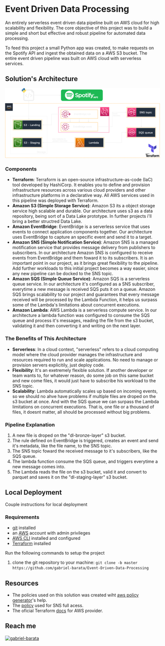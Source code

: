# Event Driven Data Processing
An entirely serverless event driven data pipeline built on AWS cloud for high scalability and flexibility. The core objective of this project was to build a simple and short but effective and robust pipeline for automated data processing.

To feed this project a small Python app was created, to make requests on the Spotify API and ingest the obtained data on a AWS S3 bucket. The entire event driven pipeline was built on AWS cloud with serverless services.

## Solution's Architecture
<p align="left">
  <img src="https://raw.githubusercontent.com/gabriel-barata/images/master/event-driven-data-pipeline/diagram.png" alt="Texto Alternativo">
</p>

### Components
+ **Terraform**: Terraform is an open-source infrastructure-as-code (IaC) tool developed by HashiCorp. It enables you to define and provision infrastructure resources across various cloud providers and other infrastructure platforms in a declarative way. All AWS services used in this pipeline was deployed with Terraform.
+ **Amazon S3 (Simple Storage Service)**: Amazon S3 its a object storage service high scalable and durable. Our architecture uses s3 as a data repository, being sort of a Data Lake prototype. In further projects i'll bring a better structred Data Lake.
+ **Amazon EventBridge**: EventBridge is a serverless service that uses events to connect application components together. Our architecture uses EventBridge to capture an specific event and send it to a target.
+ **Amazon SNS (Simple Notification Service)**: Amazon SNS is a managed motification service that provides message delivery from publishers to subscribers. In our architecture Amazon SNS is configured to receive events from EventBridge and them foward it to its subscribers. It is an important point in our project, as it brings great flexibility to the pipeline. Add further workloads to this initial project becomes a way easier, since any new pipeline can be docked to the SNS topic.
+ **Amazon SQS (Simple Queue Service)**: Amazon SQS is a serverless queue service. In our architecture it's configured as a SNS subscriber, everytime a new message is received SQS puts it on a queue. Amazon SQS brings scalability to our project and guarantees that every message received will be processed by the Lambda Function, it helps us surpass some of the Lambda's limitations about concurrent executions.
+ **Amazon Lambda**: AWS Lambda is a serverless compute service. In our architecture a lambda function was configured to consume the SQS queue and process it's messages, reading the file from the s3 bucket, validating it and then converting it and writing on the next layer.

### The Benefits of This Architecture
+ **Serverless**: In a cloud context, "serverless" refers to a cloud computing model where the cloud provider manages the infrastructure and resources required to run and scale applications. No need to manage or provision servers explicitily, just deploy code.
+ **Flexibility**: It's an exetremely flexible solution. If another developer or team wants to, for whatever reason, do some job on this same bucket and new come files, it would just have to subscribe his workload to the SNS topic.
+ **Scalability**: Lambda automatically scales up based on incoming events, so we should no ahve have problems if multiple files are droped on the s3 bucket at once. And with the SQS queue we can surpass the Lambda limitations on concurrent executions. That is, one file or a thousand of files, it doesnt matter, all should be processed without big problems.

### Pipeline Explanation
1. A new file is droped on the "dl-bronze-layer" s3 bucket.
2. The rule defined on EventBridge is triggered, creates an event and send it's metadata, like the file name, to the SNS topic.
3. The SNS topic foward the received message to it's subscribers, like the SQS queue.
4. The lambda function consume the SQS queue, and triggers everytime a new message comes into.
5. The Lambda reads the file on the s3 bucket, valid it and convert to parquet and saves it on the "dl-staging-layer" s3 bucket.

## Local Deployment
Couple instructions for local deployment
### Requirements
+ [git](https://git-scm.com/downloads) installed
+ an [AWS](https://aws.amazon.com/) account with admin privileges
+ [AWS CLI](https://docs.aws.amazon.com/cli/latest/userguide/getting-started-install.html) installed and configured
+ [Terraform](https://developer.hashicorp.com/terraform/downloads) installed

Run the following commands to setup the project
1. clone the git repository to your machine:
  `git clone -b master https://github.com/gabriel-barata/Event-Driven-Data-Processing`

## Resources

+ The policies used on this solution was created wiht [aws policy generator](https://awspolicygen.s3.amazonaws.com/policygen.html)'s help.
+ The [policy](https://docs.aws.amazon.com/pt_br/aws-managed-policy/latest/reference/AmazonSNSFullAccess.html) used for SNS full acess.
+ The oficial Terraform [docs](https://registry.terraform.io/providers/hashicorp/aws/latest/docs) for AWS provider.

## Reach me
<a href="https://www.linkedin.com/in/gabriel-barata/" target="blank"><img align="center" src="https://raw.githubusercontent.com/rahuldkjain/github-profile-readme-generator/master/src/images/icons/Social/linked-in-alt.svg" alt="gabriel-barata" height="30" width="40" /></a>